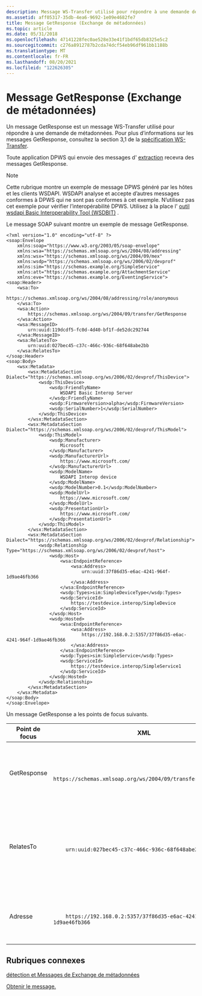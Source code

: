 ```yaml
---
description: Message WS-Transfer utilisé pour répondre à une demande de métadonnées.
ms.assetid: aff05317-35db-4ea6-9692-1e09e4682fe7
title: Message GetResponse (Exchange de métadonnées)
ms.topic: article
ms.date: 05/31/2018
ms.openlocfilehash: 47141228fec0ae528e33e41f1bdf65db8325e5c2
ms.sourcegitcommit: c276a8912787b2cda74dcf54eb96df961bb1188b
ms.translationtype: MT
ms.contentlocale: fr-FR
ms.lasthandoff: 08/20/2021
ms.locfileid: "122626305"
---
```

# <a name="getresponse-metadata-exchange-message"></a>Message GetResponse (Exchange de métadonnées)

Un message GetResponse est un message WS-Transfer utilisé pour répondre à une demande de métadonnées. Pour plus d’informations sur les messages GetResponse, consultez la section 3,1 de la [spécification WS-Transfer](https://specs.xmlsoap.org/ws/2004/09/transfer/WS-Transfer.pdf).

Toute application DPWS qui envoie des messages d' [extraction](get--metadata-exchange--http-request-and-message.md) recevra des messages GetResponse.

> [!Note]  
> Cette rubrique montre un exemple de message DPWS généré par les hôtes et les clients WSDAPI. WSDAPI analyse et accepte d’autres messages conformes à DPWS qui ne sont pas conformes à cet exemple. N’utilisez pas cet exemple pour vérifier l’interopérabilité DPWS. Utilisez à la place l' [outil wsdapi Basic Interoperability Tool (WSDBIT)](https://msdn.microsoft.com/library/cc264250.aspx) .

 

Le message SOAP suivant montre un exemple de message GetResponse.

``` syntax
<?xml version="1.0" encoding="utf-8" ?>
<soap:Envelope
    xmlns:soap="https://www.w3.org/2003/05/soap-envelope"
    xmlns:wsa="https://schemas.xmlsoap.org/ws/2004/08/addressing"
    xmlns:wsx="https://schemas.xmlsoap.org/ws/2004/09/mex"
    xmlns:wsdp="https://schemas.xmlsoap.org/ws/2006/02/devprof"
    xmlns:sim="https://schemas.example.org/SimpleService"
    xmlns:att="https://schemas.example.org/AttachmentService"
    xmlns:eve="https://schemas.example.org/EventingService">
<soap:Header>
    <wsa:To>
        https://schemas.xmlsoap.org/ws/2004/08/addressing/role/anonymous
    </wsa:To>
    <wsa:Action>
        https://schemas.xmlsoap.org/ws/2004/09/transfer/GetResponse
    </wsa:Action>
    <wsa:MessageID>
        urn:uuid:119dcdf5-fc0d-4d40-bf1f-de52dc292744
    </wsa:MessageID>
    <wsa:RelatesTo>
        urn:uuid:027bec45-c37c-466c-936c-68f648abe2bb
    </wsa:RelatesTo>
</soap:Header>
<soap:Body>
    <wsx:Metadata>
        <wsx:MetadataSection Dialect="https://schemas.xmlsoap.org/ws/2006/02/devprof/ThisDevice">
            <wsdp:ThisDevice>
                <wsdp:FriendlyName>
                    WSDAPI Basic Interop Server
                </wsdp:FriendlyName>
                <wsdp:FirmwareVersion>alpha</wsdp:FirmwareVersion>
                <wsdp:SerialNumber>1</wsdp:SerialNumber>
            </wsdp:ThisDevice>
        </wsx:MetadataSection>
        <wsx:MetadataSection Dialect="https://schemas.xmlsoap.org/ws/2006/02/devprof/ThisModel">
            <wsdp:ThisModel>
                <wsdp:Manufacturer>
                    Microsoft
                </wsdp:Manufacturer>
                <wsdp:ManufacturerUrl>
                    https://www.microsoft.com/
                </wsdp:ManufacturerUrl>
                <wsdp:ModelName>
                    WSDAPI Interop device
                </wsdp:ModelName>
                <wsdp:ModelNumber>0.1</wsdp:ModelNumber>
                <wsdp:ModelUrl>
                    https://www.microsoft.com/
                </wsdp:ModelUrl>
                <wsdp:PresentationUrl>
                    https://www.microsoft.com/
                </wsdp:PresentationUrl>
            </wsdp:ThisModel>
        </wsx:MetadataSection>
        <wsx:MetadataSection Dialect="https://schemas.xmlsoap.org/ws/2006/02/devprof/Relationship">
            <wsdp:Relationship Type="https://schemas.xmlsoap.org/ws/2006/02/devprof/host">
                <wsdp:Host>
                    <wsa:EndpointReference>
                        <wsa:Address>
                            urn:uuid:37f86d35-e6ac-4241-964f-1d9ae46fb366
                        </wsa:Address>
                    </wsa:EndpointReference>
                    <wsdp:Types>sim:SimpleDeviceType</wsdp:Types>
                    <wsdp:ServiceId>
                        https://testdevice.interop/SimpleDevice
                    </wsdp:ServiceId>
                </wsdp:Host>
                <wsdp:Hosted>
                    <wsa:EndpointReference>
                        <wsa:Address>
                            https://192.168.0.2:5357/37f86d35-e6ac-4241-964f-1d9ae46fb366
                        </wsa:Address>
                    </wsa:EndpointReference>
                    <wsdp:Types>sim:SimpleService</wsdp:Types>
                    <wsdp:ServiceId>
                        https://testdevice.interop/SimpleService1
                    </wsdp:ServiceId>
                </wsdp:Hosted>
            </wsdp:Relationship>
        </wsx:MetadataSection>
    </wsx:Metadata>
</soap:Body>
</soap:Envelope>
```

Un message GetResponse a les points de focus suivants.



<table>
<colgroup>
<col  />
<col  />
<col  />
</colgroup>
<thead>
<tr class="header">
<th>Point de focus</th>
<th>XML</th>
<th>Description</th>
</tr>
</thead>
<tbody>
<tr class="odd">
<td>GetResponse</td>
<td><pre class="syntax" data-space="preserve"><code><wsa:Action>
    https://schemas.xmlsoap.org/ws/2004/09/transfer/GetResponse
</wsa:Action></code></pre></td>
<td>L’action GetResponse SOAP identifie le message en tant que message GetResponse.</td>
</tr>
<tr class="even">
<td>RelatesTo</td>
<td><pre class="syntax" data-space="preserve"><code><wsa:RelatesTo>
    urn:uuid:027bec45-c37c-466c-936c-68f648abe2bb
</wsa:RelatesTo></code></pre></td>
<td>Identificateur du message auquel l’appareil répond. Cet en-tête correspond à MessageID dans le message d' <a href="get--metadata-exchange--http-request-and-message.md">extraction</a> .</td>
</tr>
<tr class="odd">
<td>Adresse</td>
<td><pre class="syntax" data-space="preserve"><code><wsa:Address>
    https://192.168.0.2:5357/37f86d35-e6ac-4241-964f-1d9ae46fb366
</wsa:Address></code></pre></td>
<td>Contient l’adresse du point de terminaison des services hébergés sur cet appareil.</td>
</tr>
</tbody>
</table>



 

## <a name="related-topics"></a>Rubriques connexes

<dl> <dt>

[détection et Messages de Exchange de métadonnées](discovery-and-metadata-exchange-message-patterns.md)
</dt> <dt>

[Obtenir le message.](get--metadata-exchange--http-request-and-message.md)
</dt> </dl>

 

 




